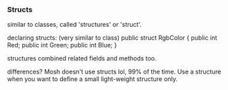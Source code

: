 ### Structs

similar to classes, called 'structures' or 'struct'. 

declaring structs: (very similar to class)
public struct RgbColor 
{
  public int Red;
  public int Green;
  public int Blue;
}

structures combined related fields and methods too. 

differences? 
Mosh doesn't use structs lol, 99% of the time. Use a structure when you want to define a small light-weight structure only. 